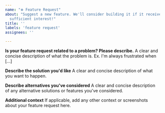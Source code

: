 ```yaml
---
name: "➕ Feature Request"
about: "Suggest a new feature. We'll consider building it if it receives
  sufficient interest!"
title: ''
labels: 'feature request'
assignees: ''

---
```


**Is your feature request related to a problem? Please describe.**
A clear and concise description of what the problem is. Ex. I'm always frustrated when [...]

**Describe the solution you'd like**
A clear and concise description of what you want to happen.

**Describe alternatives you've considered**
A clear and concise description of any alternative solutions or features you've considered.

**Additional context**
If applicable, add any other context or screenshots about your feature request here.